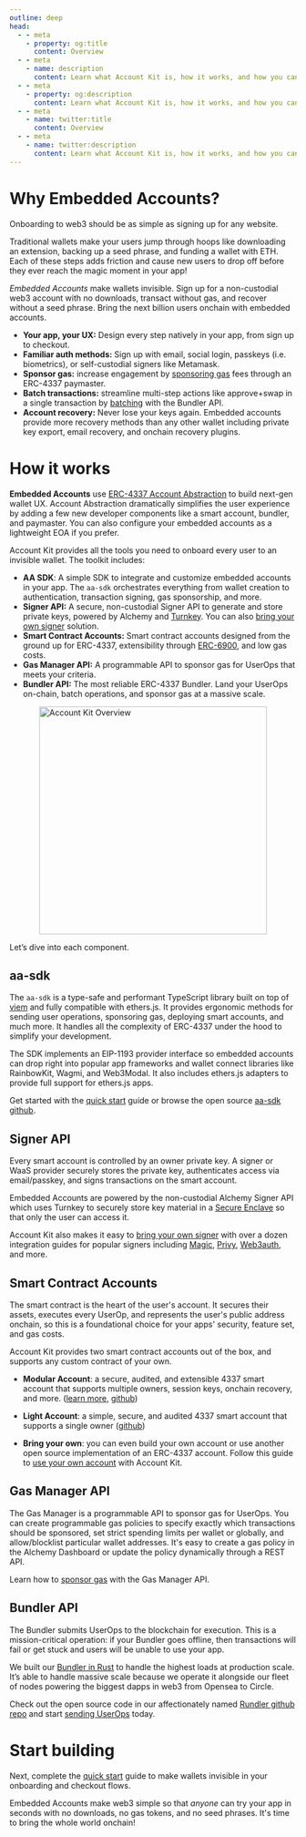 ```yaml
---
outline: deep
head:
  - - meta
    - property: og:title
      content: Overview
  - - meta
    - name: description
      content: Learn what Account Kit is, how it works, and how you can use it to integrate smart accounts in your app.
  - - meta
    - property: og:description
      content: Learn what Account Kit is, how it works, and how you can use it to integrate smart accounts in your app.
  - - meta
    - name: twitter:title
      content: Overview
  - - meta
    - name: twitter:description
      content: Learn what Account Kit is, how it works, and how you can use it to integrate smart accounts in your app.
---
```


# Why Embedded Accounts?

Onboarding to web3 should be as simple as signing up for any website.

Traditional wallets make your users jump through hoops like downloading an extension, backing up a seed phrase, and funding a wallet with ETH. Each of these steps adds friction and cause new users to drop off before they ever reach the magic moment in your app!

*Embedded Accounts* make wallets invisible. Sign up for a non-custodial web3 account with no downloads, transact without gas, and recover without a seed phrase. Bring the next billion users onchain with embedded accounts.

- **Your app, your UX:** Design every step natively in your app, from sign up to checkout.
- **Familiar auth methods:** Sign up with email, social login, passkeys (i.e. biometrics), or self-custodial signers like Metamask.
- **Sponsor gas:** increase engagement by [sponsoring gas](/using-smart-accounts/sponsoring-gas/gas-manager) fees through an ERC-4337 paymaster.
- **Batch transactions:** streamline multi-step actions like approve+swap in a single transaction by [batching](/using-smart-accounts/batch-user-operations) with the Bundler API.
- **Account recovery:** Never lose your keys again. Embedded accounts provide more recovery methods than any other wallet including private key export, email recovery, and onchain recovery plugins.

# How it works

**Embedded Accounts** use [ERC-4337 Account Abstraction](https://www.youtube.com/watch?v=Vpk_MhY-EeE) to build next-gen wallet UX. Account Abstraction dramatically simplifies the user experience by adding a few new developer components like a smart account, bundler, and paymaster. You can also configure your embedded accounts as a lightweight EOA if you prefer.

Account Kit provides all the tools you need to onboard every user to an invisible wallet. The toolkit includes:

- **AA SDK**: A simple SDK to integrate and customize embedded accounts in your app. The `aa-sdk` orchestrates everything from wallet creation to authentication, transaction signing, gas sponsorship, and more.
- **Signer API:** A secure, non-custodial Signer API to generate and store private keys, powered by Alchemy and [Turnkey](https://www.turnkey.com/). You can also [bring your own signer](/signers/choosing-a-signer) solution.
- **Smart Contract Accounts:** Smart contract accounts designed from the ground up for ERC-4337, extensibility through [ERC-6900](https://eips.ethereum.org/EIPS/eip-6900), and low gas costs.
- **Gas Manager API:** A programmable API to sponsor gas for UserOps that meets your criteria.
- **Bundler API:** The most reliable ERC-4337 Bundler. Land your UserOps on-chain, batch operations, and sponsor gas at a massive scale.

<img src="/images/account-kit-overview.jpg" width="400" height="auto" alt="Account Kit Overview" style="display: block; margin: auto;">

Let’s dive into each component.

## aa-sdk

The `aa-sdk` is a type-safe and performant TypeScript library built on top of [viem](https://viem.sh/) and fully compatible with ethers.js. It provides ergonomic methods for sending user operations, sponsoring gas, deploying smart accounts, and much more. It handles all the complexity of ERC-4337 under the hood to simplify your development.

The SDK implements an EIP-1193 provider interface so embedded accounts can drop right into popular app frameworks and wallet connect libraries like RainbowKit, Wagmi, and Web3Modal. It also includes ethers.js adapters to provide full support for ethers.js apps.

Get started with the [quick start](/getting-started/introduction) guide or browse the open source [aa-sdk github](https://github.com/alchemyplatform/aa-sdk).

## Signer API

Every smart account is controlled by an owner private key. A signer or WaaS provider securely stores the private key, authenticates access via email/passkey, and signs transactions on the smart account.

Embedded Accounts are powered by the non-custodial Alchemy Signer API which uses Turnkey to securely store key material in a [Secure Enclave](https://docs.turnkey.com/security/our-approach) so that only the user can access it.

Account Kit also makes it easy to [bring your own signer](/signers/choosing-a-signer) with over a dozen integration guides for popular signers including [Magic](/signers/guides/magic), [Privy](/signers/guides/privy), [Web3auth](/signers/guides/web3auth), and more.

## Smart Contract Accounts

The smart contract is the heart of the user's account. It secures their assets, executes every UserOp, and represents the user's public address onchain, so this is a foundational choice for your apps' security, feature set, and gas costs.

Account Kit provides two smart contract accounts out of the box, and supports any custom contract of your own.

- **Modular Account**: a secure, audited, and extensible 4337 smart account that supports multiple owners, session keys, onchain recovery, and more. ([learn more](https://www.alchemy.com/blog/hello-modular-account), [github](https://github.com/alchemyplatform/modular-account))

- **Light Account**: a simple, secure, and audited 4337 smart account that supports a single owner ([github](https://github.com/alchemyplatform/light-account))

- **Bring your own**: you can even build your own account or use another open source implementation of an ERC-4337 account. Follow this guide to [use your own account](/smart-accounts/custom/using-your-own) with Account Kit.

## Gas Manager API

The Gas Manager is a programmable API to sponsor gas for UserOps. You can create programmable gas policies to specify exactly which transactions should be sponsored, set strict spending limits per wallet or globally, and allow/blocklist particular wallet addresses. It's easy to create a gas policy in the Alchemy Dashboard or update the policy dynamically through a REST API.

Learn how to [sponsor gas](/using-smart-accounts/sponsoring-gas/gas-manager) with the Gas Manager API.

## Bundler API

The Bundler submits UserOps to the blockchain for execution. This is a mission-critical operation: if your Bundler goes offline, then transactions will fail or get stuck and users will be unable to use your app.

We built our [Bundler in Rust](https://www.alchemy.com/blog/open-sourcing-rundler/?a=ak-docs) to handle the highest loads at production scale. It’s able to handle massive scale because we operate it alongside our fleet of nodes powering the biggest dapps in web3 from Opensea to Circle.

Check out the open source code in our affectionately named [Rundler github repo](https://github.com/alchemyplatform/rundler) and start [sending UserOps](/using-smart-accounts/send-user-operations) today.

# Start building

Next, complete the [quick start](/getting-started/introduction) guide to make wallets invisible in your onboarding and checkout flows.

Embedded Accounts make web3 simple so that *anyone* can try your app in seconds with no downloads, no gas tokens, and no seed phrases. It's time to bring the whole world onchain!
